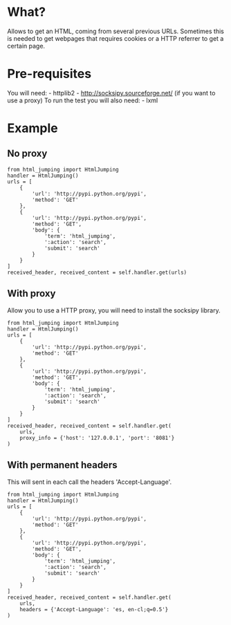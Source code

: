 # What?
Allows to get an HTML, coming from several previous URLs. Sometimes this is needed to get webpages that requires cookies or a HTTP referrer to get a certain page.

# Pre-requisites
You will need:
    - httplib2
    - http://socksipy.sourceforge.net/ (if you want to use a proxy)
To run the test you will also need:
    - lxml

# Example
## No proxy 
    from html_jumping import HtmlJumping
    handler = HtmlJumping()
    urls = [
        {
            'url': 'http://pypi.python.org/pypi',
            'method': 'GET'
        },
        {
            'url': 'http://pypi.python.org/pypi',
            'method': 'GET',
            'body': {
                'term': 'html_jumping',
                ':action': 'search',
                'submit': 'search'
            }
        }
    ]
    received_header, received_content = self.handler.get(urls)

## With proxy
Allow you to use a HTTP proxy, you will need to install the socksipy library.

    from html_jumping import HtmlJumping
    handler = HtmlJumping()
    urls = [
        {
            'url': 'http://pypi.python.org/pypi',
            'method': 'GET'
        },
        {
            'url': 'http://pypi.python.org/pypi',
            'method': 'GET',
            'body': {
                'term': 'html_jumping',
                ':action': 'search',
                'submit': 'search'
            }
        }
    ]
    received_header, received_content = self.handler.get(
        urls,
        proxy_info = {'host': '127.0.0.1', 'port': '8081'}
    )


## With permanent headers
This will sent in each call the headers 'Accept-Language'.

    from html_jumping import HtmlJumping
    handler = HtmlJumping()
    urls = [
        {
            'url': 'http://pypi.python.org/pypi',
            'method': 'GET'
        },
        {
            'url': 'http://pypi.python.org/pypi',
            'method': 'GET',
            'body': {
                'term': 'html_jumping',
                ':action': 'search',
                'submit': 'search'
            }
        }
    ]
    received_header, received_content = self.handler.get(
        urls,
        headers = {'Accept-Language': 'es, en-cl;q=0.5'}
    )